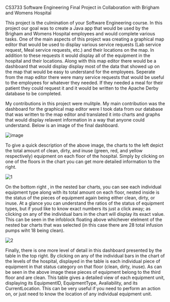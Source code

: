 CS3733 Software Engineering Final Project in Collaboration with Brigham and Womens Hospital

This project is the culmination of your Software Engineering course. In this project our goal was to create a Java app that would be used by the Brigham and Womens Hospital employees and would complete various tasks. One of the main aspects of this project was creating a graphical map editor that would be used to display various service requests (Lab service request, Meal service requests, etc.) and their locations on the map. In addition to these requests it would display all of the equipment in the hospital and their locations. Along with this map editor there would be a dashboard that would display display most of the data that showed up on the map that would be easy to understand for the employees. Seperate from the map editor there were many service requests that would be useful to the employees for whatever they needed. If they needed a meal for their patient they could request it and it would be written to the Apache Derby database to be completed.


My contributions in this project were mulitple. My main contribution was the dashboard for the graphical map editor were I took data from our database that was written to the map editor and translated it into charts and graphs that would display relavent information in a way that anyone could understand. Below is an image of the final dashboard.

![image](https://user-images.githubusercontent.com/101892274/196527865-5b5671fc-c7cf-445a-a1ea-6f9a6f35e00d.png)

To give a quick description of the above image, the charts to the left depict the total amount of clean, dirty, and inuse (green, red, and yellow respectively) equipment on each floor of the hospital. Simply by clicking on one of the floors in the chart you can get more detailed information to the right. 


![1](https://user-images.githubusercontent.com/101892274/196528872-60ee978f-a4e0-4e7a-8304-dcafbc21a5fe.JPG)

On the bottom right , in the nested bar charts, you can see each individual equipment type along with its total amount on each floor, nested inside is the status of the pieces of equipment again being either clean, dirty, or inuse. At a glance you can understand the ratios of the status of equipment types, but if youd like to know exact numbers its just a click away; as clicking on any of the individual bars in the chart will display its exact value. This can be seen in the infoblock floating above whichever elelment of the nested bar charts that was selected (in this case there are 28 total infusion pumps wiht 18 being clean).


![2](https://user-images.githubusercontent.com/101892274/196529155-1d8dc4c2-6bd3-432a-a974-f4c33f4a595a.JPG)

Finally, there is one more level of detail in this dashboard presented by the table in the top right. By clicking on any of the individual bars in the chart of the levels of the hospital, displayed in the table is each individual piece of equipment in that status category on that floor (clean, dirty, inuse). As can be seen in the above image these pieces of equipment belong to the third floor and are clean. This table gives a detailed view of each equipment unit, displaying its EquipmentID, EquipmentType, Avaliability, and its CurrentLocation. This can be very useful if you need to perform an action on, or just need to know the location of any individual equipment unit.

